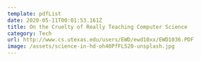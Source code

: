 ```yaml
---
template: pdfList
date: 2020-05-11T00:01:53.161Z
title: On the Cruelty of Really Teaching Computer Science
category: Tech
url: http://www.cs.utexas.edu/users/EWD/ewd10xx/EWD1036.PDF
image: /assets/science-in-hd-oh40PfFL520-unsplash.jpg
---
```


